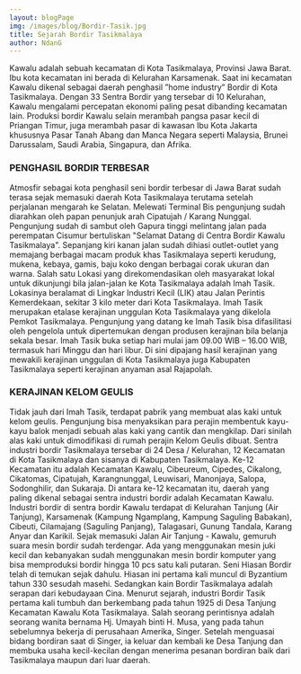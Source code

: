 ```yaml
---
layout: blogPage
img: /images/blog/Bordir-Tasik.jpg
title: Sejarah Bordir Tasikmalaya
author: NdanG
---
```


 Kawalu adalah sebuah kecamatan di Kota Tasikmalaya, Provinsi Jawa Barat. Ibu kota kecamatan ini berada di Kelurahan Karsamenak. Saat ini kecamatan Kawalu dikenal sebagai daerah penghasil ”home industry” Bordir di Kota Tasikmalaya. Dengan 33 Sentra Bordir yang tersebar di 10 Kelurahan, Kawalu mengalami percepatan ekonomi paling pesat dibanding kecamatan lain. Produksi bordir Kawalu selain merambah pangsa pasar kecil di Priangan Timur, juga merambah pasar di kawasan Ibu Kota Jakarta khususnya Pasar Tanah Abang dan Manca Negara seperti Malaysia, Brunei Darussalam, Saudi Arabia, Singapura, dan Afrika.

### PENGHASIL BORDIR TERBESAR

Atmosfir sebagai kota penghasil seni bordir terbesar di Jawa Barat sudah terasa sejak memasuki daerah Kota Tasikmalaya terutama setelah perjalanan mengarah ke Selatan. Melewati Terminal Bis pengunjung sudah diarahkan oleh papan penunjuk arah Cipatujah / Karang Nunggal. Pengunjung sudah di sambut oleh Gapura tinggi melintang jalan pada perempatan Cisumur bertuliskan "Selamat Datang di Centra Bordir Kawalu Tasikmalaya". Sepanjang kiri kanan jalan sudah dihiasi outlet-outlet yang memajang berbagai macam produk khas Tasikmalaya seperti kerudung, mukena, kebaya, gamis, baju koko dengan berbagai corak ukuran dan warna. Salah satu Lokasi yang direkomendasikan oleh masyarakat lokal untuk dikunjungi bila jalan-jalan ke Kota Tasikmalaya adalah Imah Tasik. Lokasinya beralamat di Lingkar Industri Kecil (LIK) atau Jalan Perintis Kemerdekaan, sekitar 3 kilo meter dari Kota Tasikmalaya. Imah Tasik merupakan etalase kerajinan unggulan Kota Tasikmalaya yang dikelola Pemkot Tasikmalaya. Pengunjung yang datang ke Imah Tasik bisa difasilitasi oleh pengelola untuk dipertemukan dengan produsen kerajinan bila belanja sekala besar. Imah Tasik buka setiap hari mulai jam 09.00 WIB – 16.00 WIB, termasuk hari Minggu dan hari libur.  Di sini dipajang hasil kerajinan yang mewakili kerajinan unggulan di Kota Tasikmalaya juga Kabupaten Tasikmalaya seperti kerajinan anyaman asal Rajapolah.

### KERAJINAN KELOM GEULIS

Tidak jauh dari Imah Tasik, terdapat pabrik yang membuat alas kaki untuk kelom geulis. Pengunjung bisa menyaksikan para perajin membentuk kayu-kayu balok menjadi sebuah alas kaki yang cantik dan  mengkilap. Dari sinilah alas kaki untuk dimodifikasi di rumah perajin Kelom Geulis dibuat. Sentra industri bordir Tasikmalaya tersebar di 24 Desa / Kelurahan, 12 Kecamatan di Kota Tasikmalaya dan sisanya di Kabupaten Tasikmalaya. Ke-12 Kecamatan itu adalah Kecamatan Kawalu, Cibeureum, Cipedes, Cikalong, Cikatomas, Cipatujah, Karangnunggal, Leuwisari, Manonjaya, Salopa, Sodonghilir, dan Sukaraja. Di antara ke-12 kecamatan itu, daerah yang paling dikenal sebagai sentra industri bordir adalah Kecamatan Kawalu. Industri bordir di sentra bordir Kawalu terdapat di Kelurahan Tanjung (Air Tanjung), Karsamenak (Kampung Ngamplang, Kampung Saguling Babakan), Cibeuti, Cilamajang (Saguling Panjang), Talagasari, Gunung Tandala, Karang Anyar dan Karikil.
Sejak memasuki Jalan Air Tanjung - Kawalu, gemuruh suara mesin bordir sudah terdengar. Ada yang menggunakan mesin juki kecil dan kebanyakan sudah menggunakan mesin bordir komputer yang bisa memproduksi bordir hingga 10 pcs satu kali putaran. Seni Hiasan Bordir telah di temukan sejak dahulu. Hiasan ini pertama kali muncul di Byzantium tahun 330 sesudah masehi. Sedangkan kain Bordir Tasikmalaya adalah serapan dari kebudayaan Cina. Menurut sejarah, industri Bordir Tasik pertama kali tumbuh dan berkembang pada tahun 1925 di Desa Tanjung Kecamatan Kawalu Kota Tasikmalaya. Salah seorang perintisnya adalah seorang wanita bernama Hj. Umayah binti H. Musa, yang pada tahun sebelumnya bekerja di perusahaan Amerika, Singer. Setelah menguasai bidang bordiran saat di Singer, ia keluar dan kembali ke Desa Tanjung dan membuka usaha kecil-kecilan dengan menerima pesanan bordiran baik dari Tasikmalaya maupun dari luar daerah.
